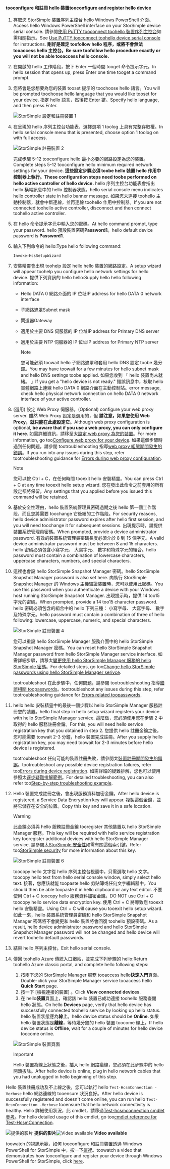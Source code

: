 <!--author=alkohli last changed: 12/01/15-->


#### <a name="tooconfigure-and-register-hello-device"></a><span data-ttu-id="d3b96-101">tooconfigure 和註冊 hello 裝置</span><span class="sxs-lookup"><span data-stu-id="d3b96-101">tooconfigure and register hello device</span></span>
1. <span data-ttu-id="d3b96-102">存取您 StorSimple 裝置序列主控台 hello Windows PowerShell 介面。</span><span class="sxs-lookup"><span data-stu-id="d3b96-102">Access hello Windows PowerShell interface on your StorSimple device serial console.</span></span> <span data-ttu-id="d3b96-103">請參閱[使用 PuTTY tooconnect toohello 裝置序列主控台](#use-putty-to-connect-to-the-device-serial-console)如需相關指示。</span><span class="sxs-lookup"><span data-stu-id="d3b96-103">See [Use PuTTY tooconnect toohello device serial console](#use-putty-to-connect-to-the-device-serial-console) for instructions.</span></span> <span data-ttu-id="d3b96-104">**剛好是確定 toofollow hello 程序，或將不會無法 tooaccess hello 主控台。**</span><span class="sxs-lookup"><span data-stu-id="d3b96-104">**Be sure toofollow hello procedure exactly or you will not be able tooaccess hello console.**</span></span>
2. <span data-ttu-id="d3b96-105">在開啟的 hello 工作階段，按下 Enter 一個時間 tooget 命令提示字元。</span><span class="sxs-lookup"><span data-stu-id="d3b96-105">In hello session that opens up, press Enter one time tooget a command prompt.</span></span> 
3. <span data-ttu-id="d3b96-106">您將會是您想要為您的裝置 tooset 提示的 toochoose hello 語言。</span><span class="sxs-lookup"><span data-stu-id="d3b96-106">You will be prompted toochoose hello language that you would like tooset for your device.</span></span> <span data-ttu-id="d3b96-107">指定 hello 語言，然後按 Enter 鍵。</span><span class="sxs-lookup"><span data-stu-id="d3b96-107">Specify hello language, and then press Enter.</span></span> 
   
    ![StorSimple 設定和註冊裝置 1](./media/storsimple-configure-and-register-device/HCS_RegisterYourDevice1-include.png)
4. <span data-ttu-id="d3b96-109">在呈現的 hello 序列主控台功能表，選擇選項 1 toolog 上具有完整存取權。</span><span class="sxs-lookup"><span data-stu-id="d3b96-109">In hello serial console menu that is presented, choose option 1 toolog on with full access.</span></span> 
   
    ![StorSimple 註冊裝置 2](./media/storsimple-configure-and-register-device/HCS_RegisterYourDevice2-include.png)
   
     <span data-ttu-id="d3b96-111">完成步驟 5-12 tooconfigure hello 最小必要的網路設定為您的裝置。</span><span class="sxs-lookup"><span data-stu-id="d3b96-111">Complete steps 5-12 tooconfigure hello minimum required network settings for your device.</span></span> <span data-ttu-id="d3b96-112">**這些設定步驟必須 toobe hello 裝置 hello 作用中控制器上執行。**</span><span class="sxs-lookup"><span data-stu-id="d3b96-112">**These configuration steps need toobe performed on hello active controller of hello device.**</span></span> <span data-ttu-id="d3b96-113">hello 序列主控台功能表會指出 hello 橫幅訊息中的 hello 控制器狀態。</span><span class="sxs-lookup"><span data-stu-id="d3b96-113">hello serial console menu indicates hello controller state in hello banner message.</span></span> <span data-ttu-id="d3b96-114">如果您未連接 toohello 主動控制器，就會中斷連線，並再連線 toohello 作用中控制器。</span><span class="sxs-lookup"><span data-stu-id="d3b96-114">If you are not connected toohello active controller, disconnect and then connect toohello active controller.</span></span>
5. <span data-ttu-id="d3b96-115">在 hello 命令提示字元中輸入您的密碼。</span><span class="sxs-lookup"><span data-stu-id="d3b96-115">At hello command prompt, type your password.</span></span> <span data-ttu-id="d3b96-116">hello 預設裝置密碼**Password1**。</span><span class="sxs-lookup"><span data-stu-id="d3b96-116">hello default device password is **Password1**.</span></span>
6. <span data-ttu-id="d3b96-117">輸入下列命令的 hello:</span><span class="sxs-lookup"><span data-stu-id="d3b96-117">Type hello following command:</span></span>
   
     `Invoke-HcsSetupWizard` 
7. <span data-ttu-id="d3b96-118">安裝精靈會出現 toohelp 設定 hello hello 裝置的網路設定。</span><span class="sxs-lookup"><span data-stu-id="d3b96-118">A setup wizard will appear toohelp you configure hello network settings for hello device.</span></span> <span data-ttu-id="d3b96-119">提供下列資訊的 hello hello:</span><span class="sxs-lookup"><span data-stu-id="d3b96-119">Supply hello hello following information:</span></span> 
   
   * <span data-ttu-id="d3b96-120">Hello DATA 0 網路介面的 IP 位址</span><span class="sxs-lookup"><span data-stu-id="d3b96-120">IP address for hello DATA 0 network interface</span></span>
   * <span data-ttu-id="d3b96-121">子網路遮罩</span><span class="sxs-lookup"><span data-stu-id="d3b96-121">Subnet mask</span></span>
   * <span data-ttu-id="d3b96-122">閘道器</span><span class="sxs-lookup"><span data-stu-id="d3b96-122">Gateway</span></span>
   * <span data-ttu-id="d3b96-123">適用於主要 DNS 伺服器的 IP 位址</span><span class="sxs-lookup"><span data-stu-id="d3b96-123">IP address for Primary DNS server</span></span>
   * <span data-ttu-id="d3b96-124">適用於主要 NTP 伺服器的 IP 位址</span><span class="sxs-lookup"><span data-stu-id="d3b96-124">IP address for Primary NTP server</span></span>
     
     > [!NOTE]
     > <span data-ttu-id="d3b96-125">您可能必須 toowait hello 子網路遮罩和套用 hello DNS 設定 toobe 幾分鐘。</span><span class="sxs-lookup"><span data-stu-id="d3b96-125">You may have toowait for a few minutes for hello subnet mask and hello DNS settings toobe applied.</span></span> <span data-ttu-id="d3b96-126">如果您收到 「 hello 裝置尚未就緒。 」</span><span class="sxs-lookup"><span data-stu-id="d3b96-126">If you get a "hello device is not ready."</span></span> <span data-ttu-id="d3b96-127">錯誤訊息中，核取 hello 實體網路上連線 hello DATA 0 網路介面在主動控制站。</span><span class="sxs-lookup"><span data-stu-id="d3b96-127">error message, check hello physical network connection on hello DATA 0 network interface of your active controller.</span></span>
     > 
     > 
8. <span data-ttu-id="d3b96-128">(選用) 設定 Web Proxy 伺服器。</span><span class="sxs-lookup"><span data-stu-id="d3b96-128">(Optional) configure your web proxy server.</span></span> <span data-ttu-id="d3b96-129">雖然 Web Proxy 設定是選用的，但 **請注意，如果您使用 Web Proxy，就只能在此處設定它**。</span><span class="sxs-lookup"><span data-stu-id="d3b96-129">Although web proxy configuration is optional, **be aware that if you use a web proxy, you can only configure it here**.</span></span> <span data-ttu-id="d3b96-130">如需詳細資訊，請移至太[設定 web proxy 為您的裝置](../articles/storsimple/storsimple-configure-web-proxy.md)。</span><span class="sxs-lookup"><span data-stu-id="d3b96-130">For more information, go too[Configure web proxy for your device](../articles/storsimple/storsimple-configure-web-proxy.md).</span></span> <span data-ttu-id="d3b96-131">如果這個步驟時遇到任何問題，請參閱 tootroubleshooting 指導[web proxy 組態期間發生的錯誤](../articles/storsimple/storsimple-troubleshoot-deployment.md#errors-during-the-optional-web-proxy-settings)。</span><span class="sxs-lookup"><span data-stu-id="d3b96-131">If you run into any issues during this step, refer tootroubleshooting guidance for [Errors during web proxy configuration](../articles/storsimple/storsimple-troubleshoot-deployment.md#errors-during-the-optional-web-proxy-settings).</span></span>

     > [!NOTE]
     > <span data-ttu-id="d3b96-132">您可以按 Ctrl + C，在任何時間 tooexit hello 安裝精靈。</span><span class="sxs-lookup"><span data-stu-id="d3b96-132">You can press Ctrl + C at any time tooexit hello setup wizard.</span></span> <span data-ttu-id="d3b96-133">您在發出此命令之前套用的所有設定都將保留。</span><span class="sxs-lookup"><span data-stu-id="d3b96-133">Any settings that you applied before you issued this command will be retained.</span></span>

1. <span data-ttu-id="d3b96-134">基於安全性理由，hello 裝置系統管理員密碼過期之後 hello 第一個工作階段，而且您將需要 toochange 它後續的工作階段。</span><span class="sxs-lookup"><span data-stu-id="d3b96-134">For security reasons, hello device administrator password expires after hello first session, and you will need toochange it for subsequent sessions.</span></span> <span data-ttu-id="d3b96-135">出現提示時，請提供裝置系統管理員密碼。</span><span class="sxs-lookup"><span data-stu-id="d3b96-135">When prompted, provide a device administrator password.</span></span> <span data-ttu-id="d3b96-136">有效的裝置系統管理員密碼長度必須介於 8 到 15 個字元。</span><span class="sxs-lookup"><span data-stu-id="d3b96-136">A valid device administrator password must be between 8 and 15 characters.</span></span> <span data-ttu-id="d3b96-137">hello 密碼必須包含小寫字元、 大寫字元、 數字和特殊字元的組合。</span><span class="sxs-lookup"><span data-stu-id="d3b96-137">hello password must contain a combination of lowercase characters, uppercase characters, numbers, and special characters.</span></span>
2. <span data-ttu-id="d3b96-138">這裡也會設 hello StorSimple Snapshot Manager 密碼。</span><span class="sxs-lookup"><span data-stu-id="d3b96-138">hello StorSimple Snapshot Manager password is also set here.</span></span> <span data-ttu-id="d3b96-139">向執行 StorSimple Snapshot Manager 的 Windows 主機驗證裝置時，您可以使用此密碼。</span><span class="sxs-lookup"><span data-stu-id="d3b96-139">You use this password when you authenticate a device with your Windows host running StorSimple Snapshot Manager.</span></span> <span data-ttu-id="d3b96-140">出現提示時，提供 14 too15 字元的密碼。</span><span class="sxs-lookup"><span data-stu-id="d3b96-140">When prompted, provide a 14 too15 character password.</span></span> <span data-ttu-id="d3b96-141">hello 密碼必須包含的組合中的 hello 下列三種： 小寫字母、 大寫字母、 數字及特殊字元。</span><span class="sxs-lookup"><span data-stu-id="d3b96-141">hello password must contain a combination of three of hello following: lowercase, uppercase, numeric, and special characters.</span></span> 
   
   ![StorSimple 註冊裝置 4](./media/storsimple-configure-and-register-device/HCS_RegisterYourDevice4-include.png)
   
   <span data-ttu-id="d3b96-143">您可以重設 hello StorSimple Manager 服務介面中的 hello StorSimple Snapshot Manager 密碼。</span><span class="sxs-lookup"><span data-stu-id="d3b96-143">You can reset hello StorSimple Snapshot Manager password from hello StorSimple Manager service interface.</span></span> <span data-ttu-id="d3b96-144">如需詳細步驟，請移太[變更使用 hello StorSimple Manager 服務的 hello StorSimple 密碼](../articles/storsimple/storsimple-change-passwords.md)。</span><span class="sxs-lookup"><span data-stu-id="d3b96-144">For detailed steps, go too[Change hello StorSimple passwords using hello StorSimple Manager serivce](../articles/storsimple/storsimple-change-passwords.md).</span></span>
   
   <span data-ttu-id="d3b96-145">tootroubleshoot 在此步驟中，任何問題，請參閱 tootroubleshooting 指導[錯誤相關 toopasswords](../articles/storsimple/storsimple-troubleshoot-deployment.md#errors-related-to-device-administrator-and-storsimple-snapshot-manager-passwords)。</span><span class="sxs-lookup"><span data-stu-id="d3b96-145">tootroubleshoot any issues during this step, refer tootroubleshooting guidance for [Errors related toopasswords](../articles/storsimple/storsimple-troubleshoot-deployment.md#errors-related-to-device-administrator-and-storsimple-snapshot-manager-passwords).</span></span>
3. <span data-ttu-id="d3b96-146">hello hello 安裝精靈中的最後一個步驟以 hello StorSimple Manager 服務註冊您的裝置。</span><span class="sxs-lookup"><span data-stu-id="d3b96-146">hello final step in hello setup wizard registers your device with hello StorSimple Manager service.</span></span> <span data-ttu-id="d3b96-147">這麼做，您必須使用您在步驟 2 中取得的 hello 服務註冊金鑰。</span><span class="sxs-lookup"><span data-stu-id="d3b96-147">For this, you will need hello service registration key that you obtained in step 2.</span></span> <span data-ttu-id="d3b96-148">您提供 hello 註冊金鑰之後，您可能需要 toowait 2-3 分鐘，hello 裝置完成註冊。</span><span class="sxs-lookup"><span data-stu-id="d3b96-148">After you supply hello registration key, you may need toowait for 2-3 minutes before hello device is registered.</span></span>
   
   <span data-ttu-id="d3b96-149">tootroubleshoot 任何可能的裝置註冊失敗，請參閱太[裝置註冊期間發生的錯誤](../articles/storsimple/storsimple-troubleshoot-deployment.md#errors-during-device-registration)。</span><span class="sxs-lookup"><span data-stu-id="d3b96-149">tootroubleshoot any possible device registration failures, refer too[Errors during device registration](../articles/storsimple/storsimple-troubleshoot-deployment.md#errors-during-device-registration).</span></span> <span data-ttu-id="d3b96-150">如需詳細的疑難排解，您也可以使用參照太[逐步疑難排解範例](../articles/storsimple/storsimple-troubleshoot-deployment.md#step-by-step-storsimple-troubleshooting-example)。</span><span class="sxs-lookup"><span data-stu-id="d3b96-150">For detailed troubleshooting, you can also refer too[Step-by-step troubleshooting example](../articles/storsimple/storsimple-troubleshoot-deployment.md#step-by-step-storsimple-troubleshooting-example).</span></span>
4. <span data-ttu-id="d3b96-151">Hello 裝置完成註冊之後，會出現服務資料加密金鑰。</span><span class="sxs-lookup"><span data-stu-id="d3b96-151">After hello device is registered, a Service Data Encryption key will appear.</span></span> <span data-ttu-id="d3b96-152">複製這個金鑰，並將它儲存在安全的位置。</span><span class="sxs-lookup"><span data-stu-id="d3b96-152">Copy this key and save it in a safe location.</span></span>
   
   > [!WARNING]
   > <span data-ttu-id="d3b96-153">此金鑰必須與 hello 服務註冊金鑰 tooregister 其他裝置以 hello StorSimple Manager 服務。</span><span class="sxs-lookup"><span data-stu-id="d3b96-153">This key will be required with hello service registration key tooregister additional devices with hello StorSimple Manager service.</span></span> <span data-ttu-id="d3b96-154">請參閱太[StorSimple 安全性](../articles/storsimple/storsimple-security.md)如需有關這個索引鍵。</span><span class="sxs-lookup"><span data-stu-id="d3b96-154">Refer too[StorSimple security](../articles/storsimple/storsimple-security.md) for more information about this key.</span></span>
   > 
   > 
   
    ![StorSimple 註冊裝置 6](./media/storsimple-configure-and-register-device/HCS_RegisterYourDevice6-include.png)
   
    <span data-ttu-id="d3b96-156">toocopy hello 文字從 hello 序列主控台視窗中，只需選取 hello 文字。</span><span class="sxs-lookup"><span data-stu-id="d3b96-156">toocopy hello text from hello serial console window, simply select hello text.</span></span> <span data-ttu-id="d3b96-157">接著，您應該就能 toopaste hello 剪貼簿或任何文字編輯器中。</span><span class="sxs-lookup"><span data-stu-id="d3b96-157">You should then be able toopaste it in hello clipboard or any text editor.</span></span> <span data-ttu-id="d3b96-158">不要使用 Ctrl + C toocopy hello 服務資料加密金鑰。</span><span class="sxs-lookup"><span data-stu-id="d3b96-158">DO NOT use Ctrl + C toocopy hello service data encryption key.</span></span> <span data-ttu-id="d3b96-159">使用 Ctrl + C 將導致您 tooexit hello 安裝精靈。</span><span class="sxs-lookup"><span data-stu-id="d3b96-159">Using Ctrl + C will cause you tooexit hello setup wizard.</span></span> <span data-ttu-id="d3b96-160">如此一來，hello 裝置系統管理員密碼和 hello StorSimple Snapshot Manager 密碼將不會變更和 hello 裝置將會回復 toohello 預設密碼。</span><span class="sxs-lookup"><span data-stu-id="d3b96-160">As a result, hello device administrator password and hello StorSimple Snapshot Manager password will not be changed and hello device will revert toohello default passwords.</span></span>
5. <span data-ttu-id="d3b96-161">結束 hello 序列主控台。</span><span class="sxs-lookup"><span data-stu-id="d3b96-161">Exit hello serial console.</span></span>
6. <span data-ttu-id="d3b96-162">傳回 toohello Azure 傳統入口網站，並完成下列步驟的 hello:</span><span class="sxs-lookup"><span data-stu-id="d3b96-162">Return toohello Azure classic portal, and complete hello following steps:</span></span>
   
   1. <span data-ttu-id="d3b96-163">按兩下您的 StorSimple Manager 服務 tooaccess hello**快速入門**頁面。</span><span class="sxs-lookup"><span data-stu-id="d3b96-163">Double-click your StorSimple Manager service tooaccess hello **Quick Start** page.</span></span>
   2. <span data-ttu-id="d3b96-164">按一下 [檢視連接的裝置] 。</span><span class="sxs-lookup"><span data-stu-id="d3b96-164">Click **View connected devices**.</span></span>
   3. <span data-ttu-id="d3b96-165">在 hello**裝置**頁面上，確認該 hello 裝置已成功連接 toohello 服務查閱 hello 狀態。</span><span class="sxs-lookup"><span data-stu-id="d3b96-165">On hello **Devices** page, verify that hello device has successfully connected toohello service by looking up hello status.</span></span> <span data-ttu-id="d3b96-166">hello 裝置狀態應為**線上**。</span><span class="sxs-lookup"><span data-stu-id="d3b96-166">hello device status should be **Online**.</span></span> <span data-ttu-id="d3b96-167">如果 hello 裝置狀態是**離線**，等待幾分鐘的 hello 裝置 toocome 線上。</span><span class="sxs-lookup"><span data-stu-id="d3b96-167">If hello device status is **Offline**, wait for a couple of minutes for hello device toocome online.</span></span>
   
   ![StorSimple 裝置頁面](./media/storsimple-configure-and-register-device/HCS_DevicesPageM-include.png) 
   
   > [!IMPORTANT]
   > <span data-ttu-id="d3b96-169">Hello 裝置為線上狀態之後，插入 hello 網路纜線，您必須在此步驟中的 hello 開頭拔除。</span><span class="sxs-lookup"><span data-stu-id="d3b96-169">After hello device is online, plug in hello network cables that you had unplugged in hello beginning of this step.</span></span>
   > 
   > 

<span data-ttu-id="d3b96-170">Hello 裝置註冊成功及不上線之後，您可以執行 hello `Test-HcsmConnection -Verbose` hello 網路連線的 tooensure 狀況良好。</span><span class="sxs-lookup"><span data-stu-id="d3b96-170">After hello device is successfully registered and doesn't come online, you can run hello `Test-HcsmConnection -Verbose` tooensure that hello network connectivity is healthy.</span></span> <span data-ttu-id="d3b96-171">Hello 詳細使用狀況，此 cmdlet，請移過[Test-hcsmconnection cmdlet 參考](https://technet.microsoft.com/library/dn715782.aspx)。</span><span class="sxs-lookup"><span data-stu-id="d3b96-171">For hello detailed usage of this cmdlet, go too[cmdlet reference for Test-HcsmConnection](https://technet.microsoft.com/library/dn715782.aspx).</span></span>

<span data-ttu-id="d3b96-172">![提供的影片](./media/storsimple-configure-and-register-device/Video_icon.png) **提供的影片**</span><span class="sxs-lookup"><span data-stu-id="d3b96-172">![Video available](./media/storsimple-configure-and-register-device/Video_icon.png) **Video available**</span></span>

<span data-ttu-id="d3b96-173">toowatch 的視訊示範，如何 tooconfigure 和註冊裝置透過 Windows PowerShell for StorSimple 中，按一下[這裡](https://azure.microsoft.com/documentation/videos/initialize-the-storsimple-appliance/)。</span><span class="sxs-lookup"><span data-stu-id="d3b96-173">toowatch a video that demonstrates how tooconfigure and register your device through Windows PowerShell for StorSimple, click [here](https://azure.microsoft.com/documentation/videos/initialize-the-storsimple-appliance/).</span></span>

